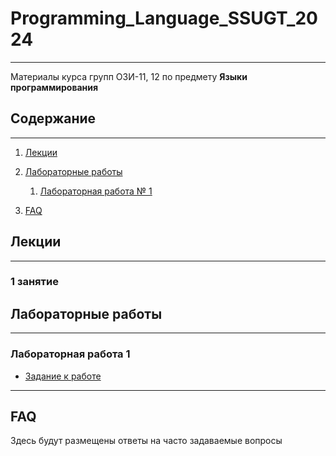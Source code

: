 # Programming_Language_SSUGT_2024

___

Материалы курса групп ОЗИ-11, 12 по предмету **Языки программирования**

## Содержание

___

1. [Лекции](#лекции)

2. [Лабораторные работы](#лабораторные-работы)
    1. [Лабораторная работа № 1](#лабораторная-работа-1)

3. [FAQ](#faq)

## Лекции

___

### 1 занятие

## Лабораторные работы

___

### Лабораторная работа 1
* [Задание к работе](labs/lab_1.md)
___

## FAQ

Здесь будут размещены ответы на часто задаваемые вопросы